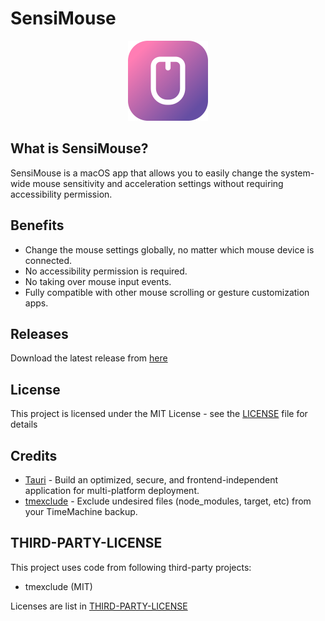 # SensiMouse

<p align="center">
  <img src="./public/icon.png" height="128" />
</p>

## What is SensiMouse?

SensiMouse is a macOS app that allows you to easily change the system-wide mouse sensitivity and acceleration settings without requiring accessibility permission.

## Benefits

- Change the mouse settings globally, no matter which mouse device is connected.
- No accessibility permission is required.
- No taking over mouse input events.
- Fully compatible with other mouse scrolling or gesture customization apps.

## Releases

Download the latest release from [here](https://github.com/Nicify/sensi-mouse/releases)

## License

This project is licensed under the MIT License - see the [LICENSE](LICENSE) file for details

## Credits

- [Tauri](https://tauri.app) - Build an optimized, secure, and frontend-independent application for multi-platform deployment.
- [tmexclude](https://github.com/PhotonQuantum/tmexclude) - Exclude undesired files (node_modules, target, etc) from your TimeMachine backup.

## THIRD-PARTY-LICENSE

This project uses code from following third-party projects:

- tmexclude (MIT)

Licenses are list in [THIRD-PARTY-LICENSE](THIRD-PARTY-LICENSE)
